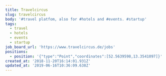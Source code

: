 ```yaml
---
title: Travelcircus
slug: travelcircus
body: '#travel platfom, also for #hotels and #events. #startup'
tags:
  - travel
  - hotels
  - events
  - startup
job_board_url: 'https://www.travelcircus.de/jobs'
positions:
  - position: '{"type":"Point","coordinates":[52.5639598,13.3541097]}'
created_at: '2018-11-20T16:14:01.931Z'
updated_at: '2019-06-16T10:36:09.638Z'
---
```


